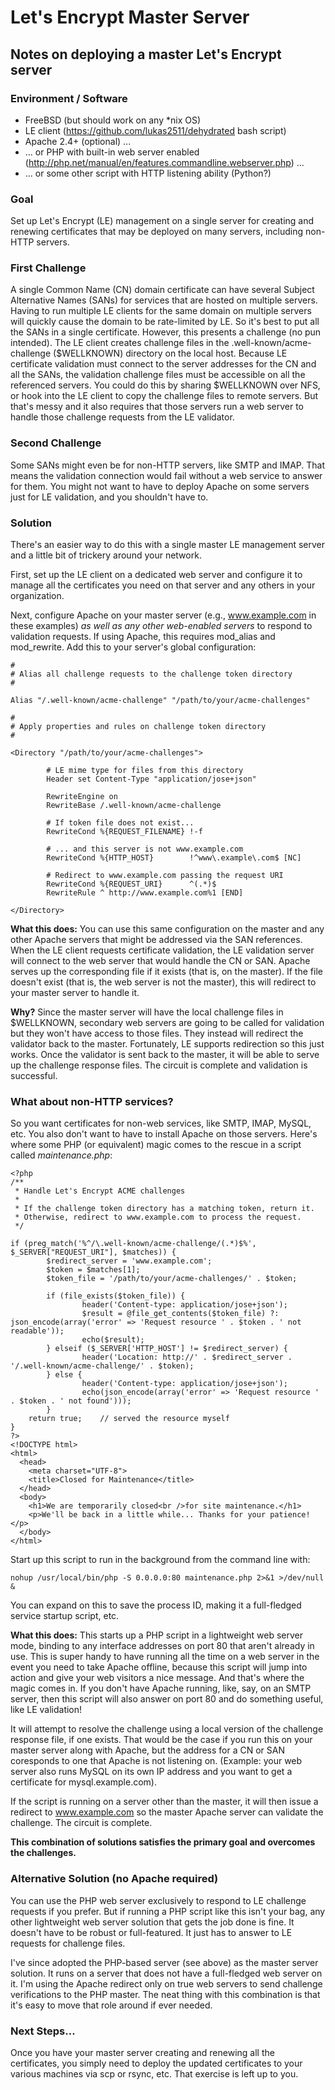 # Let's Encrypt Master Server
## Notes on deploying a master Let's Encrypt server

### Environment / Software
* FreeBSD (but should work on any *nix OS)
* LE client (https://github.com/lukas2511/dehydrated bash script)
* Apache 2.4+ (optional) ...
* ... or PHP with built-in web server enabled (http://php.net/manual/en/features.commandline.webserver.php) ...
* ... or some other script with HTTP listening ability (Python?)

### Goal
Set up Let's Encrypt (LE) management on a single server for creating and renewing certificates that may be deployed on many servers, including non-HTTP servers.

### First Challenge
A single Common Name (CN) domain certificate can have several Subject Alternative Names (SANs) for services that are hosted on multiple servers. Having to run multiple LE clients for the same domain on multiple servers will quickly cause the domain to be rate-limited by LE.  So it's best to put all the SANs in a single certificate. However, this presents a challenge (no pun intended).  The LE client creates challenge files in the .well-known/acme-challenge ($WELLKNOWN) directory on the local host. Because LE certificate validation must connect to the server addresses for the CN and all the SANs, the validation challenge files must be accessible on all the referenced servers.  You could do this by sharing $WELLKNOWN over NFS, or hook into the LE client to copy the challenge files to remote servers. But that's messy and it also requires that those servers run a web server to handle those challenge requests from the LE validator.

### Second Challenge
Some SANs might even be for non-HTTP servers, like SMTP and IMAP. That means the validation connection would fail without a web service to answer for them.  You might not want to have to deploy Apache on some servers just for LE validation, and you shouldn't have to.

### Solution
There's an easier way to do this with a single master LE management server and a little bit of trickery around your network.

First, set up the LE client on a dedicated web server and configure it to manage all the certificates you need on that server and any others in your organization.

Next, configure Apache on your master server (e.g., www.example.com in these examples) *as well as any other web-enabled servers* to respond to validation requests. If using Apache, this requires mod_alias and mod_rewrite. Add this to your server's global configuration:

```
#
# Alias all challenge requests to the challenge token directory
#

Alias "/.well-known/acme-challenge" "/path/to/your/acme-challenges"

#
# Apply properties and rules on challenge token directory
#

<Directory "/path/to/your/acme-challenges">

        # LE mime type for files from this directory
        Header set Content-Type "application/jose+json"

        RewriteEngine on
        RewriteBase /.well-known/acme-challenge

        # If token file does not exist...
        RewriteCond %{REQUEST_FILENAME} !-f

        # ... and this server is not www.example.com
        RewriteCond %{HTTP_HOST}        !^www\.example\.com$ [NC]

        # Redirect to www.example.com passing the request URI
        RewriteCond %{REQUEST_URI}      ^(.*)$
        RewriteRule ^ http://www.example.com%1 [END]

</Directory>
```

**What this does:** You can use this same configuration on the master and any other Apache servers that might be addressed via the SAN references. When the LE client requests certificate validation, the LE validation server will connect to the web server that would handle the CN or SAN. Apache serves up the corresponding file if it exists (that is, on the master).  If the file doesn't exist (that is, the web server is not the master), this will redirect to your master server to handle it.

**Why?** Since the master server will have the local challenge files in $WELLKNOWN, secondary web servers are going to be called for validation but they won't have access to those files. They instead will redirect the validator back to the master. Fortunately, LE supports redirection so this just works.  Once the validator is sent back to the master, it will be able to serve up the challenge response files.  The circuit is complete and validation is successful.

### What about non-HTTP services?

So you want certificates for non-web services, like SMTP, IMAP, MySQL, etc.  You also don't want to have to install Apache on those servers. Here's where some PHP (or equivalent) magic comes to the rescue in a script called *maintenance.php*:

```
<?php
/**
 * Handle Let's Encrypt ACME challenges
 *
 * If the challenge token directory has a matching token, return it.
 * Otherwise, redirect to www.example.com to process the request.
 */

if (preg_match('%^/\.well-known/acme-challenge/(.*)$%', $_SERVER["REQUEST_URI"], $matches)) {
        $redirect_server = 'www.example.com';
        $token = $matches[1];
        $token_file = '/path/to/your/acme-challenges/' . $token;

        if (file_exists($token_file)) {
                header('Content-type: application/jose+json');
                $result = @file_get_contents($token_file) ?: json_encode(array('error' => 'Request resource ' . $token . ' not readable'));
                echo($result);
        } elseif ($_SERVER['HTTP_HOST'] != $redirect_server) {
                header('Location: http://' . $redirect_server . '/.well-known/acme-challenge/' . $token);
        } else {
                header('Content-type: application/jose+json');
                echo(json_encode(array('error' => 'Request resource ' . $token . ' not found')));
        }
    return true;    // served the resource myself
}
?>
<!DOCTYPE html>
<html>
  <head>
    <meta charset="UTF-8">
    <title>Closed for Maintenance</title>
  </head>
  <body>
    <h1>We are temporarily closed<br />for site maintenance.</h1>
    <p>We'll be back in a little while... Thanks for your patience!</p>
  </body>
</html>
```

Start up this script to run in the background from the command line with:

```
nohup /usr/local/bin/php -S 0.0.0.0:80 maintenance.php 2>&1 >/dev/null &
```

You can expand on this to save the process ID, making it a full-fledged service startup script, etc.

**What this does:** This starts up a PHP script in a lightweight web server mode, binding to any interface addresses on port 80 that aren't already in use. This is super handy to have running all the time on a web server in the event you need to take Apache offline, because this script will jump into action and give your web visitors a nice message.  And that's where the magic comes in. If you don't have Apache running, like, say, on an SMTP server, then this script will also answer on port 80 and do something useful, like LE validation!

It will attempt to resolve the challenge using a local version of the challenge response file, if one exists.  That would be the case if you run this on your master server along with Apache, but the address for a CN or SAN coresponds to one that Apache is not listening on.  (Example: your web server also runs MySQL on its own IP address and you want to get a certificate for mysql.example.com).

If the script is running on a server other than the master, it will then issue a redirect to www.example.com so the master Apache server can validate the challenge.  The circuit is complete.

**This combination of solutions satisfies the primary goal and overcomes the challenges.**

### Alternative Solution (no Apache required)

You can use the PHP web server exclusively to respond to LE challenge requests if you prefer.  But if running a PHP script like this  isn't your bag, any other lightweight web server solution that gets the job done is fine. It doesn't have to be robust or full-featured.  It just has to answer to LE requests for challenge files.

I've since adopted the PHP-based server (see above) as the master server solution. It runs on a server that does not have a full-fledged web server on it. I'm using the Apache redirect only on true web servers to send challenge verifications to the PHP master. The neat thing with this combination is that it's easy to move that role around if ever needed.

### Next Steps...

Once you have your master server creating and renewing all the certificates, you simply need to deploy the updated certificates to your various machines via scp or rsync, etc. That exercise is left up to you.
